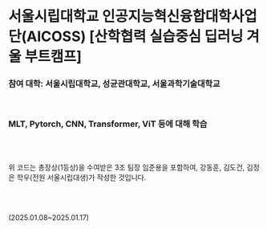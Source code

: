 # 서울시립대학교 인공지능혁신융합대학사업단(AICOSS) [산학협력 실습중심 딥러닝 겨울 부트캠프]
### 참여 대학: 서울시립대학교, 성균관대학교, 서울과학기술대학교

<br />

### MLT, Pytorch, CNN, Transformer, ViT 등에 대해 학습

<br /><br />

위 코드는 총장상(1등상)을 수여받은 3조 팀장 임준용을 포함하여, 강동훈, 김도건, 김정은 학우(전원 서울시립대생)가 작성한 것입니다.

<br /><br />

(2025.01.08~2025.01.17)
